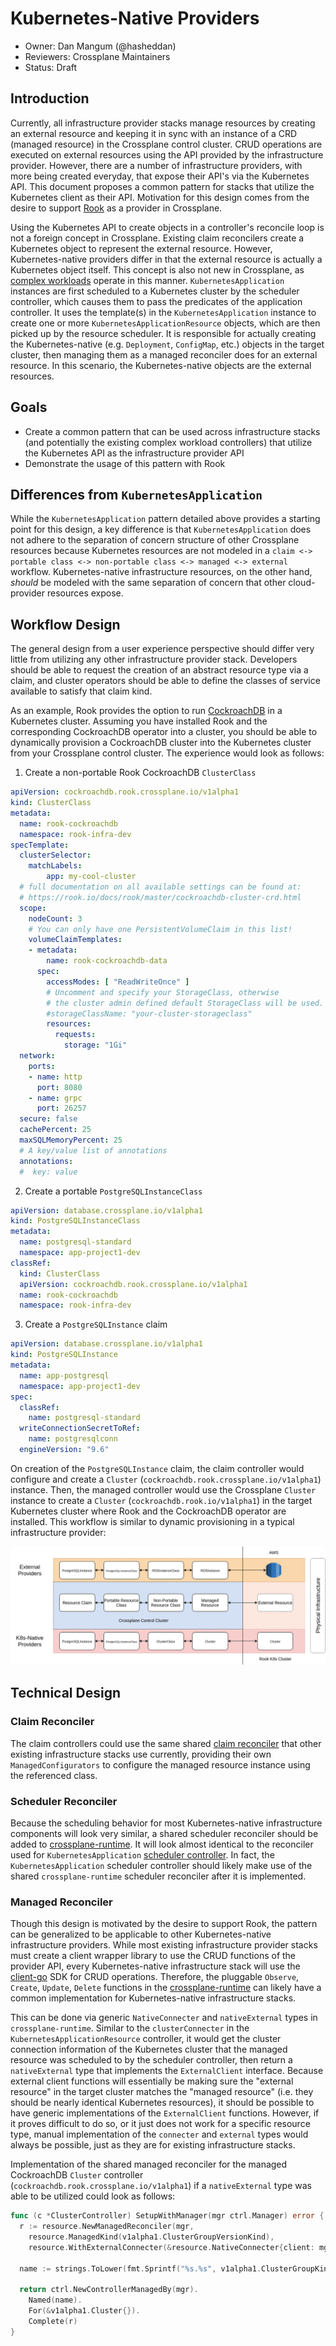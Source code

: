 # Kubernetes-Native Providers
* Owner: Dan Mangum (@hasheddan)
* Reviewers: Crossplane Maintainers
* Status: Draft

## Introduction

Currently, all infrastructure provider stacks manage resources by creating an
external resource and keeping it in sync with an instance of a CRD (managed
resource) in the Crossplane control cluster. CRUD operations are executed on
external resources using the API provided by the infrastructure provider.
However, there are a number of infrastructure providers, with more being created
everyday, that expose their API's via the Kubernetes API. This document proposes
a common pattern for stacks that utilize the Kubernetes client as their API.
Motivation for this design comes from the desire to support [Rook] as a provider
in Crossplane.

Using the Kubernetes API to create objects in a controller's reconcile loop is
not a foreign concept in Crossplane. Existing claim reconcilers create a
Kubernetes object to represent the external resource. However, Kubernetes-native
providers differ in that the external resource is actually a Kubernetes object
itself. This concept is also not new in Crossplane, as [complex workloads]
operate in this manner. `KubernetesApplication` instances are first scheduled to
a Kubernetes cluster by the scheduler controller, which causes them to pass the
predicates of the application controller. It uses the template(s) in the
`KubernetesApplication` instance to create one or more
`KubernetesApplicationResource` objects, which are then picked up by the
resource scheduler. It is responsible for actually creating the
Kubernetes-native (e.g. `Deployment`, `ConfigMap`, etc.) objects in the target
cluster, then managing them as a managed reconciler does for an external
resource. In this scenario, the Kubernetes-native objects are the external
resources.

## Goals

* Create a common pattern that can be used across infrastructure stacks (and
  potentially the existing complex workload controllers) that utilize the
  Kubernetes API as the infrastructure provider API
* Demonstrate the usage of this pattern with Rook

## Differences from `KubernetesApplication`

While the `KubernetesApplication` pattern detailed above provides a starting
point for this design, a key difference is that `KubernetesApplication` does not
adhere to the separation of concern structure of other Crossplane resources
because Kubernetes resources are not modeled in a `claim <-> portable class <->
non-portable class <-> managed <-> external` workflow. Kubernetes-native
infrastructure resources, on the other hand, *should* be modeled with the same
separation of concern that other cloud-provider resources expose.

## Workflow Design

The general design from a user experience perspective should differ very little
from utilizing any other infrastructure provider stack. Developers should be
able to request the creation of an abstract resource type via a claim, and
cluster operators should be able to define the classes of service available to
satisfy that claim kind.

As an example, Rook provides the option to run [CockroachDB] in a Kubernetes
cluster. Assuming you have installed Rook and the corresponding CockroachDB
operator into a cluster, you should be able to dynamically provision a
CockroachDB cluster into the Kubernetes cluster from your Crossplane control
cluster. The experience would look as follows:

1. Create a non-portable Rook CockroachDB `ClusterClass`

```yaml
apiVersion: cockroachdb.rook.crossplane.io/v1alpha1
kind: ClusterClass
metadata:
  name: rook-cockroachdb
  namespace: rook-infra-dev
specTemplate:
  clusterSelector:
    matchLabels:
        app: my-cool-cluster
  # full documentation on all available settings can be found at:
  # https://rook.io/docs/rook/master/cockroachdb-cluster-crd.html
  scope:
    nodeCount: 3
    # You can only have one PersistentVolumeClaim in this list!
    volumeClaimTemplates:
    - metadata:
        name: rook-cockroachdb-data
      spec:
        accessModes: [ "ReadWriteOnce" ]
        # Uncomment and specify your StorageClass, otherwise
        # the cluster admin defined default StorageClass will be used.
        #storageClassName: "your-cluster-storageclass"
        resources:
          requests:
            storage: "1Gi"
  network:
    ports:
    - name: http
      port: 8080
    - name: grpc
      port: 26257
  secure: false
  cachePercent: 25
  maxSQLMemoryPercent: 25
  # A key/value list of annotations
  annotations:
  #  key: value
```

2. Create a portable `PostgreSQLInstanceClass`

```yaml
apiVersion: database.crossplane.io/v1alpha1
kind: PostgreSQLInstanceClass
metadata:
  name: postgresql-standard
  namespace: app-project1-dev
classRef:
  kind: ClusterClass
  apiVersion: cockroachdb.rook.crossplane.io/v1alpha1
  name: rook-cockroachdb
  namespace: rook-infra-dev
```

3. Create a `PostgreSQLInstance` claim

```yaml
apiVersion: database.crossplane.io/v1alpha1
kind: PostgreSQLInstance
metadata:
  name: app-postgresql
  namespace: app-project1-dev
spec:
  classRef:
    name: postgresql-standard
  writeConnectionSecretToRef:
    name: postgresqlconn
  engineVersion: "9.6"
```

On creation of the `PostgreSQLInstance` claim, the claim controller would
configure and create a `Cluster` (`cockroachdb.rook.crossplane.io/v1alpha1`)
instance. Then, the managed controller would use the Crossplane `Cluster`
instance to create a `Cluster` (`cockroachdb.rook.io/v1alpha1`) in the target
Kubernetes cluster where Rook and the CockroachDB operator are installed. This
workflow is similar to dynamic provisioning in a typical infrastructure
provider:

![K8s Native Providers](./images/k8s-native-providers.png)

## Technical Design

### Claim Reconciler

The claim controllers could use the same shared [claim reconciler] that other
existing infrastructure stacks use currently, providing their own
`ManagedConfigurators` to configure the managed resource instance using the
referenced class.

### Scheduler Reconciler

Because the scheduling behavior for most Kubernetes-native infrastructure
components will look very similar, a shared scheduler reconciler should be added
to [crossplane-runtime]. It will look almost identical to the reconciler used
for `KubernetesApplication` [scheduler controller]. In fact, the
`KubernetesApplication` scheduler controller should likely make use of the
shared `crossplane-runtime` scheduler reconciler after it is implemented.

### Managed Reconciler

Though this design is motivated by the desire to support Rook, the pattern can
be generalized to be applicable to other Kubernetes-native infrastructure
providers. While most existing infrastructure provider stacks must create a
client wrapper library to use the CRUD functions of the provider API, every
Kubernetes-native infrastructure stack will use the [client-go] SDK for CRUD
operations. Therefore, the pluggable `Observe`, `Create`, `Update`, `Delete`
functions in the [crossplane-runtime] can likely have a common implementation
for Kubernetes-native infrastructure stacks.

This can be done via generic `NativeConnecter` and `nativeExternal` types in
`crossplane-runtime`. Similar to the `clusterConnecter` in the
`KubernetesApplicationResource` controller, it would get the cluster connection
information of the Kubernetes cluster that the managed resource was scheduled to
by the scheduler controller, then return a `nativeExternal` type that implements
the `ExternalClient` interface. Because external client functions will
essentially be making sure the "external resource" in the target cluster matches
the "managed resource" (i.e. they should be nearly identical Kubernetes
resources), it should be possible to have generic implementations of the
`ExternalClient` functions. However, if it proves difficult to do so, or it just
does not work for a specific resource type, manual implementation of the
`connecter` and `external` types would always be possible, just as they are for
existing infrastructure stacks.

Implementation of the shared managed reconciler for the managed CockroachDB
`Cluster` controller (`cockroachdb.rook.crossplane.io/v1alpha1`) if a
`nativeExternal` type was able to be utilized could look as follows:

```go
func (c *ClusterController) SetupWithManager(mgr ctrl.Manager) error {
  r := resource.NewManagedReconciler(mgr,
    resource.ManagedKind(v1alpha1.ClusterGroupVersionKind),
    resource.WithExternalConnecter(&resource.NativeConnecter{client: mgr.GetClient(), kind: v1alpha1.Cluster}))

  name := strings.ToLower(fmt.Sprintf("%s.%s", v1alpha1.ClusterGroupKind, v1alpha1.Group))

  return ctrl.NewControllerManagedBy(mgr).
    Named(name).
    For(&v1alpha1.Cluster{}).
    Complete(r)
}
```


[Rook]: https://github.com/rook/rook
[complex workloads]: design-doc-complex-workloads.md
[CockroachDB]: https://github.com/cockroachdb/cockroach
[client-go]: https://github.com/kubernetes/client-go
[claim reconciler]: https://github.com/crossplaneio/crossplane-runtime/blob/master/pkg/resource/claim_reconciler.go
[scheduler controller]: https://github.com/crossplaneio/crossplane/blob/master/pkg/controller/workload/kubernetes/scheduler/scheduler.go
[crossplane-runtime]: https://github.com/crossplaneio/crossplane-runtime